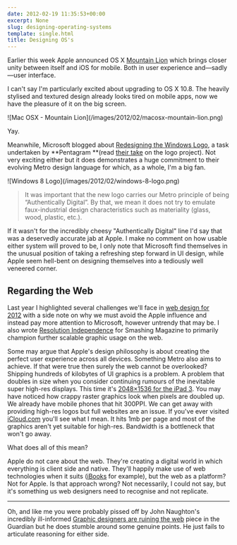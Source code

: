 ```yaml
---
date: 2012-02-19 11:35:53+00:00
excerpt: None
slug: designing-operating-systems
template: single.html
title: Designing OS's
---
```


Earlier this week Apple announced OS X [Mountain Lion](http://www.apple.com/macosx/mountain-lion/) which brings closer unity between itself and iOS for mobile. Both in user experience and—sadly—user interface.

I can't say I'm particularly excited about upgrading to OS X 10.8. The heavily stylised and textured design already looks tired on mobile apps, now we have the pleasure of it on the big screen.

<p class="post__image">![Mac OSX - Mountain Lion](/images/2012/02/macosx-mountain-lion.png)</p>

Yay.

Meanwhile, Microsoft blogged about [Redesigning the Windows Logo](http://windowsteamblog.com/windows/b/bloggingwindows/archive/2012/02/17/redesigning-the-windows-logo.aspx), a task undertaken by **Pentagram **(read [their take](http://pentagram.com/en/new/2012/02/new-work-microsoft.php) on the logo project). Not very exciting either but it does demonstrates a huge commitment to their evolving Metro design language for which, as a whole, I'm a big fan.

<p class="post__image">![Windows 8 Logo](/images/2012/02/windows-8-logo.png)</p>




<blockquote><p>It was important that the new logo carries our Metro principle of being “Authentically Digital”. By that, we mean it does not try to emulate faux-industrial design characteristics such as materiality (glass, wood, plastic, etc.).</p></blockquote>


If it wasn't for the incredibly cheesy "Authentically Digital" line I'd say that was a deservedly accurate jab at Apple. I make no comment on how usable either system will proved to be, I only note that Microsoft find themselves in the unusual position of taking a refreshing step forward in UI design, while Apple seem hell-bent on designing themselves into a tediously well veneered corner.


## Regarding the Web


Last year I highlighted several challenges we'll face in [web design for 2012](http://dbushell.com/2011/12/15/web-design-2012-and-beyond/) with a side note on why we must avoid the Apple influence and instead pay more attention to Microsoft, however untrendy that may be. I also wrote [Resolution Independence](http://coding.smashingmagazine.com/2012/01/16/resolution-independence-with-svg/) for Smashing Magazine to primarily champion further scalable graphic usage on the web.

Some may argue that Apple's design philosophy is about creating the perfect user experience across all devices. Something Metro also aims to achieve. If that were true then surely the web cannot be overlooked? Shipping hundreds of kilobytes of UI graphics is a problem. A problem that doubles in size when you consider continuing rumours of the inevitable super high-res displays. This time it's [2048×1536 for the iPad 3](http://www.macrumors.com/2012/02/17/confirmed-ipad-3-has-a-2048x1536-retina-display/). You may have noticed how crappy raster graphics look when pixels are doubled up. We already have mobile phones that hit 300PPI. We can get away with providing high-res logos but full websites are an issue. If you've ever visited [iCloud.com](http://www.icloud.com) you'll see what I mean. It hits 1mb per page and most of the graphics aren't yet suitable for high-res. Bandwidth is a bottleneck that won't go away.

What does all of this mean?

Apple do not care about the web. They're creating a digital world in which everything is client side and native. They'll happily make use of web technologies when it suits ([iBooks](http://www.glazman.org/weblog/dotclear/index.php?post/2012/01/20/iBooks-Author-a-nice-tool-but) for example), but the web as a platform? Not for Apple. Is that approach wrong? Not necessarily, I could not say, but it's something us web designers need to recognise and not replicate.


* * *


Oh, and like me you were probably pissed off by John Naughton's incredibly ill-informed [Graphic designers are ruining the web](http://www.guardian.co.uk/technology/2012/feb/19/john-naughton-webpage-obesity) piece in the Guardian but he does stumble around some genuine points. He just fails to articulate reasoning for either side.
